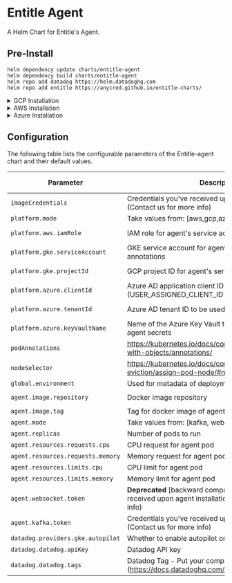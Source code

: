 Entitle Agent
===========

A Helm Chart for Entitle's Agent.

## Pre-Install

```shell
helm dependency update charts/entitle-agent
helm dependency build charts/entitle-agent
helm repo add datadog https://helm.datadoghq.com
helm repo add entitle https://anycred.github.io/entitle-charts/
```

<details>
<summary> GCP Installation </summary>

## GCP installation

### A. Workload Identity

**Notice:** If you installed our IaC then you may now skip to the [chart installation part](#gcp-chart-installation).

Follow the following GCP (GKE) guides:

- [Google Kubernetes Engine (GKE) > Documentation > Guides > About Workload Identity](https://cloud.google.com/kubernetes-engine/docs/concepts/workload-identity)
- [Google Kubernetes Engine (GKE) > Documentation > Guides > Use Workload Identity](https://cloud.google.com/kubernetes-engine/docs/how-to/workload-identity)

In the step "**Configure applications to use Workload Identity**", use the following roles for the gcp service account:

- `roles/secretmanager.admin`
- `roles/iam.securityAdmin`
- `roles/container.developer`
- `roles/iam.workloadIdentityUser`

### B. Update `kubeconfig`

* If you have installed Entitle's Terraform IaC:

  You can set the environment variables using terraform output file `terraform_output.json`:
    ```shell
    BASTION_HOSTNAME=$(jq -r '.bastion_hostname.value' terraform_output.json)
    PROJECT_ID=$(jq -r '.project_id.value' terraform_output.json)
    ZONE=$(jq -r '.zone.value' terraform_output.json)
    REGION=$(jq -r '.region.value' terraform_output.json)
    CLUSTER_NAME=$(jq -r '.cluster_name.value' terraform_output.json)
    ENTITLE_AGENT_GKE_SERVICE_ACCOUNT_NAME=$(jq -r '.entitle_agent_gke_service_account_name.value' terraform_output.json)
    TOKEN=$(jq -r '.token.value' terraform_output.json)
    COSTUMER_NAME=$(jq -r '.costumer_name.value' terraform_output.json)
    NAMESPACE=$(jq -r '.namespace.value' terraform_output.json)
    IMAGE_CREDENTIALS=$(jq -r '.image_credentials.value' terraform_output.json)
    DATADOG_API_KEY=$(jq -r '.datadog_api_key.value' terraform_output.json)
    BASTION_SETUP_COMMAND=$(jq -r '.bastion_setup_command.value' terraform_output.json)
    AUTOPILOT=$(jq -r '.autopilot.value' terraform_output.json)
    AGENT_MODE=$(jq -r '.agent_mode.value' terraform_output.json)
    ```

* ### Setting up IAP-tunnel:
    ```shell
    gcloud beta compute ssh "<BASTION_HOSTNAME>" --tunnel-through-iap --project "<PROJECT_ID>" --zone "<ZONE>" -- -4 -N -L 8888:127.0.0.1:8888 -o "ExitOnForwardFailure yes" -o "ServerAliveInterval 10" &
    ```

In the following: If AutoPilot is enabled, replace --zone with --region

* If your cluster isn't configured on kubeconfig yet:
    ```shell
    gcloud container clusters get-credentials "<CLUSTER_NAME>" --zone "<ZONE>" --project "<PROJECT_ID>" --internal-ip
    ```

* Otherwise, simply replace `<CLUSTER_NAME>` and `<ZONE>` and run the following command:
    ```shell
    gcloud container clusters get-credentials <CLUSTER_NAME> --zone <ZONE>
    ```

### C. [GCP Chart Installation](https://helm.sh/docs/helm/helm_upgrade/)

- `imageCredentials` and `agent.kafka.token` are given to you by Entitle
- Replace `<YOUR_ORG_NAME>` in `datadog.tags` to your company name

- If you have installed Entitle's Terraform IaC, you need to set up proxy(after [Setting up IAP-tunnel](#setting-up-iap-tunnel)):

```shell
export HTTPS_PROXY=localhost:8888
```

```shell
helm upgrade --install entitle-agent entitle/entitle-agent \
  --set platform.mode="gcp" \
  --set imageCredentials="<IMAGE_CREDENTIALS>" \
  --set datadog.datadog.apiKey="<DATADOG_API_KEY>" \
  --set platform.gke.serviceAccount="<ENTITLE_AGENT_GKE_SERVICE_ACCOUNT_NAME>" \
  --set platform.gke.projectId="<PROJECT_ID>" \
  --set agent.kafka.token="<TOKEN>" \
  --set datadog.datadog.tags={company:<YOUR_ORG_NAME>} \
  -n "<NAMESPACE>" --create-namespace
```

If you set up environment variables you can use:

```shell
helm upgrade --install entitle-agent entitle/entitle-agent \
  --set platform.mode="gcp" \
  --set imageCredentials="${IMAGE_CREDENTIALS}" \
  --set datadog.datadog.apiKey="${DATADOG_API_KEY}" \
  --set datadog.providers.gke.autopilot="${AUTOPILOT}" \
  --set platform.gke.serviceAccount="${ENTITLE_AGENT_GKE_SERVICE_ACCOUNT_NAME}" \
  --set platform.gke.projectId="${PROJECT_ID}" \
  --set agent.kafka.token="${TOKEN}" \
  --set datadog.datadog.tags={company:${ORGANIZATION_NAME}} \
  -n "${NAMESPACE}" --create-namespace
```

</details>

<details>
<summary> AWS Installation </summary>

## AWS installation

### First things first:

#### A. Declare Variables

1. Define bash variable for `CLUSTER_NAME`:
   `CLUSTER_NAME=<your-cluster-name>`
1. Define your cluser's name:
   ```shell
    export CLUSTER_NAME=<your-cluster-name>
   ```

2. Update kubeconfig:
   `aws eks update-kubeconfig --name $CLUSTER_NAME --region us-east-2 # Or any other region`
   ```shell
    aws eks update-kubeconfig --name $CLUSTER_NAME --region us-east-2   # (or any other region)
   ```

**Notice:** If you installed our IAC then you may now skip to the [chart installation part](#chart-installation)

3. **Notice:** If you installed our IaC then you may skip to the [chart installation part](#chart-installation).

### [Create OIDC Provider](https://docs.aws.amazon.com/eks/latest/userguide/enable-iam-roles-for-service-accounts.html)

#### B. [Create OIDC Provider](https://docs.aws.amazon.com/eks/latest/userguide/enable-iam-roles-for-service-accounts.html)

You can check if you already have the identity provider for your cluster using one of the following:
You can check if you already have the Identity Provider for your cluster using one of the following:

- Run this command:
  `aws eks describe-cluster --name $CLUSTER_NAME --query "cluster.identity.oidc.issuer" --output text`
- Or [here](https://us-east-1.console.aws.amazon.com/iamv2/home?region=us-east-1#/identity_providers).
- Run the following command:
  ```shell
    aws eks describe-cluster --name $CLUSTER_NAME --query "cluster.identity.oidc.issuer" --output text
  ```
- Alternatively, refer to [IAM Identity Providers](https://console.aws.amazon.com/iamv2/home#/identity_providers) page in AWS Console.

If you don't have an OIDC provider, please create new one:
`eksctl utils associate-iam-oidc-provider --cluster $CLUSTER_NAME --approve`
If you don't have an OIDC provider, create new one:

```shell
eksctl utils associate-iam-oidc-provider --cluster $CLUSTER_NAME --approve
```

### [Create IAM Policy and Role](https://docs.aws.amazon.com/eks/latest/userguide/create-service-account-iam-policy-and-role.html)

#### C. [Create IAM Policy and Role](https://docs.aws.amazon.com/eks/latest/userguide/create-service-account-iam-policy-and-role.html)

##### Create policy

  ```shell
  ACCOUNT_ID=$(aws sts get-caller-identity --query "Account" --output text)
  echo $ACCOUNT_ID

  cat > entitle-agent-policy.json <<ENDOF
  {
      "Version": "2012-10-17",
      "Statement": [
          {
              "Sid": "VisualEditor0",
              "Effect": "Allow",
              "Action": [
                "secretsmanager:UpdateSecret",
                "secretsmanager:TagResource",
                "secretsmanager:PutSecretValue",
                "secretsmanager:ListSecretVersionIds",
                "secretsmanager:GetSecretValue",
                "secretsmanager:GetResourcePolicy",
                "secretsmanager:DescribeSecret",
                "secretsmanager:DeleteSecret",
                "secretsmanager:CreateSecret"
              ],
              "Resource": "arn:aws:secretsmanager:*:${ACCOUNT_ID}:secret:Entitle/*"
          },
          {
              "Sid": "VisualEditor1",
              "Effect": "Allow",
              "Action": "secretsmanager:ListSecrets",
              "Resource" : "*"
          }
      ]
  }
  ENDOF

  aws iam create-policy --policy-name entitle-agent-policy --policy-document file://entitle-agent-policy.json
  ```

##### Create IAM role and attach policy

```shell
ACCOUNT_ID=$(aws sts get-caller-identity --query "Account" --output text)
echo $ACCOUNT_ID
OIDC_PROVIDER=$(aws eks describe-cluster --name ${CLUSTER_NAME} --query "cluster.identity.oidc.issuer" --output text | sed -e "s/^https:\/\///")
echo $OIDC_PROVIDER

cat > trust.json <<ENDOF
{
  "Version": "2012-10-17",
  "Statement": [
    {
      "Effect": "Allow",
      "Principal": {
        "Federated": "arn:aws:iam::${ACCOUNT_ID}:oidc-provider/${OIDC_PROVIDER}"
      },
      "Action": "sts:AssumeRoleWithWebIdentity",
      "Condition": {
        "StringEquals": {
          "${OIDC_PROVIDER}:aud": "sts.amazonaws.com",
          "${OIDC_PROVIDER}:sub": "system:serviceaccount:entitle:entitle-agent-sa"
        }
      }
    }
  ]
}
ENDOF

aws iam create-role --role-name entitle-agent-role --assume-role-policy-document file://trust.json --description "Entitle Agent's AWS Role"
aws iam attach-role-policy --role-name entitle-agent-role --policy-arn=arn:aws:iam::${ACCOUNT_ID}:policy/entitle-agent-policy
```

### [Chart Installation](https://helm.sh/docs/helm/helm_upgrade/)

Eventually, you can install our Helm chart:

- `imageCredentials` and `agent.kafka.token` are given to you by Entitle
- Replace `platform.aws.iamRole` with Entitle's AWS IAM Role you've created
- Replace `<YOUR_ORG_NAME>` in `datadog.tags` to your company name
- You can replace namespace `entitle` with your own namespace, but it's not recommended

```shell
export IMAGE_CREDENTIALS=<IMAGE_CREDENTIALS_FROM_ENTITLE>
export DATADOG_API_KEY=<DATADOG_API_KEY_FROM_ENTITLE>
export TOKEN=<TOKEN_FROM_ENTITLE>
export ORG_NAME=<YOUR ORGANIZATION NAME>
export NAMESPACE=entitle

helm upgrade --install entitle-agent entitle/entitle-agent \
    --set platform.mode="aws" \
    --set imageCredentials=${IMAGE_CREDENTIALS} \
    --set datadog.datadog.apiKey=${DATADOG_API_KEY} \
    --set datadog.datadog.tags={company:${ORG_NAME}} \
    --set platform.aws.iamRole="arn:aws:iam::${ACCOUNT_ID}:role/entitle-agent-role" \
    --set agent.kafka.token="${TOKEN}" \
    -n ${NAMESPACE} --create-namespace
```

For backward compatibility, the for 0.x version, use:

```shell
export IMAGE_CREDENTIALS=<IMAGE_CREDENTIALS_FROM_ENTITLE>
export DATADOG_API_KEY=<DATADOG_API_KEY_FROM_ENTITLE>
export TOKEN=<TOKEN_FROM_ENTITLE>
export ORG_NAME=<YOUR ORGANIZATION NAME>

helm upgrade --install entitle-agent entitle/entitle-agent \
    --set platform.mode="aws" \
    --set imageCredentials=${IMAGE_CREDENTIALS} \
    --set datadog.datadog.apiKey=${DATADOG_API_KEY} \
    --set datadog.datadog.tags={company:${ORG_NAME}} \
    --set platform.aws.iamRole="arn:aws:iam::${ACCOUNT_ID}:role/entitle-agent-role" \
    --set agent.mode=websocket \
    --set agent.websocket.token="${TOKEN}" \
    -n ${NAMESPACE} --create-namespace
```

<br /><br />
You are ready to go!

</details>

<details>
<summary> Azure Installation </summary>

## Azure installation

By the end of installation, you will have fully working Entitle Agent on your Azure Kubernetes cluster.
The installation will be based upon the follow reading materials:

### Reading Material

- [Azure Resource Manager overview](https://docs.microsoft.com/en-us/azure/azure-resource-manager/management/overview)
- [Workload Identity](https://learn.microsoft.com/en-us/azure/aks/concepts-identity)
- [Use a workload identity with an application on Azure Kubernetes Service (AKS)](https://learn.microsoft.com/en-us/azure/aks/learn/tutorial-kubernetes-workload-identity)
- [Modernize application authentication with workload identity](https://learn.microsoft.com/en-us/azure/aks/workload-identity-migrate-from-pod-identity)
- [Provide an identity to access the Azure Key Vault Provider for Secrets Store CSI Driver
  ](https://learn.microsoft.com/en-us/azure/aks/csi-secrets-store-identity-access)
- [Deploy and configure workload identity (preview) on an Azure Kubernetes Service (AKS) cluster] (https://learn.microsoft.com/en-us/azure/aks/workload-identity-deploy-cluster)

### Prerequisites

- An Azure subscription
- [Azure CLI](https://learn.microsoft.com/en-us/cli/azure/install-azure-cli)
- [Helm v3 installed](https://helm.sh/docs/intro/install/)
- [kubectl installed](https://kubernetes.io/docs/tasks/tools/install-kubectl/)
- [kubelogin installed](https://learn.microsoft.com/en-us/azure/aks/managed-aad#prerequisites)
- AKS cluster
- Verify the Azure CLI version 2.40.0 or later. Run `az --version` to find the version, and run az upgrade to upgrade the version. If you need to install or upgrade, see
  Install [Azure CLI](https://learn.microsoft.com/en-us/cli/azure/install-azure-cli).

#### Setup Environment Variables

```shell
export CLUSTER_NAME=<YOUR_AKS_CLUSTER_NAME>
export RESOURCE_GROUP=<YOUR_AKS_RESOURCE_GROUP>
export SUBSCRIPTION_ID=<YOUR_AZURE_SUBSCRIPTION_ID>
export LOCATION=<YOUR_AKS_LOCATION>
export NAMESPACE="entitle"
export SERVICE_ACCOUNT_NAME="entitle-agent-sa"
export WORKLOAD_IDENTITY_NAME=<YOUR_WORKLOAD_IDENTITY_NAME>
export FEDERATED_IDENTITY_NAME=<YOUR_FEDERATED_IDENTITY_NAME>
export KEY_VAULT_NAME=<YOUR_KEY_VAULT_NAME>
export AAD_GROUP_OBJECT_ID=<YOUR_AAD_GROUP_OBJECT_ID>
```

The variables `CLUSTRER_NAME`, `RESOURCE_GROUP`, `SUBSCRIPTION_ID`, `LOCATION` can be found on the AKS cluster overview page.
The other variables are up to you. (we highly recommend to not change the `NAMESPACE` and `SERVICE_ACCOUNT_NAME`)

If you don't have a managed identity created and assigned to your pod, perform the following steps to create and grant the necessary permissions to Key Vault.

1. Set account subscription
    ```shell
    az account set --subscription ${SUBSCRIPTION_ID}
    ```
2. Install `aks-preview` extension
    ```shell
    az extension add --name aks-preview
    az extension update --name aks-preview
    ``` 
3. Register EnablePodIdentityPreview feature
    ```shell
    az feature register --namespace Microsoft.ContainerService --name EnablePodIdentityPreview
    ```
   It takes a few minutes for the status to show Registered. Verify the registration status by using the command:
   ```shell
    watch -g -n 5 az feature show --namespace "Microsoft.ContainerService" --name "EnableWorkloadIdentityPreview"
    ```
   (The -g or --chgexit option causes the watch command to exit if there is a change in the output)
   You'll get this message: `Once the feature 'EnablePodIdentityPreview' is registered, invoking 'az provider register -n Microsoft.ContainerService' is required to get the change propagated`
   Then run:
   ```shell
    az provider register --namespace Microsoft.ContainerService
    ```
4. Enabled AAD/OIDC/WORKLOAD IDENTITY for the cluster
    ```shell
   echo "$(az aks show -n ${CLUSTER_NAME} -g ${RESOURCE_GROUP} --query "oidcIssuerProfile.issuerUrl" -otsv)"
   echo "$(az aks show -n ${CLUSTER_NAME} -g ${RESOURCE_GROUP} --query "securityProfile.workloadIdentity" -otsv)"
   echo "$(az aks show -n ${CLUSTER_NAME} -g ${RESOURCE_GROUP} --query "aadProfile" -otsv)"
    az aks update --resource-group ${RESOURCE_GROUP} --name ${CLUSTER_NAME} --enable-aad --aad-admin-group-object-ids ${AAD_GROUP_OBJECT_ID}  --enable-workload-identity --enable-oidc-issuer
    ```
5. Use the `az identity create` command to create a managed identity.
    ```shell
    az identity create --name "${WORKLOAD_IDENTITY_NAME}" --resource-group "${RESOURCE_GROUP}" --location "${LOCATION}" --subscription "${SUBSCRIPTION_ID}"
    export USER_ASSIGNED_CLIENT_ID="$(az identity show --resource-group "${RESOURCE_GROUP}" --name "${WORKLOAD_IDENTITY_NAME}" --query 'clientId' -otsv)"
    export TENANT_ID=$(az aks show --name ${CLUSTER_NAME} --resource-group "${RESOURCE_GROUP}" --query aadProfile.tenantId -o tsv)
    ```
6. Grant the managed identity the permissions required to access the resources in Azure it requires.
    ```shell 
   az keyvault set-policy -n ${KEY_VAULT_NAME} --secret-permissions get set list delete --spn $USER_ASSIGNED_CLIENT_ID
    ```
7. To get the OIDC Issuer URL and save it to an environmental variable, run the following command
    ```shell
    export AKS_OIDC_ISSUER="$(az aks show -n ${CLUSTER_NAME} -g ${RESOURCE_GROUP} --query "oidcIssuerProfile.issuerUrl" -otsv)"
    echo "AKS_OIDC_ISSUER: ${AKS_OIDC_ISSUER}"
    ```
8. Set credentials for kubctl to connect to your AKS cluster
    ```shell
    az aks get-credentials -n ${CLUSTER_NAME} -g "${RESOURCE_GROUP}" --admin
    ```
   (`--admin` is optional, if you have a user with sufficient permissions you can omit it)
9. Use the `az identity federated-credential create` command to create the federated identity credential between the managed identity, the service account issuer, and the subject.
    ```shell
    az identity federated-credential create --name ${FEDERATED_IDENTITY_NAME} --identity-name ${WORKLOAD_IDENTITY_NAME} --resource-group ${RESOURCE_GROUP} --issuer ${AKS_OIDC_ISSUER} --subject system:serviceaccount:${NAMESPACE}:${SERVICE_ACCOUNT_NAME}
    ```

10. Login with kubelogin
    There are serveral ways login with kubelogin according to the [documentation](https://github.com/Azure/kubelogin)
    But we recommend to use the interactive login:
    ```shell
    export KUBECONFIG=<PATH_TO_KUBECONFIG>
    kubelogin convert-kubeconfig
    kubectl get no
    ```
    You will get the following message:
    `To sign in, use a web browser to open the page https://microsoft.com/devicelogin and enter the code ARJFDH6FU to authenticate.`
    Follow the instructions and login with your Azure account. After that you should see the nodes of your cluster.

11. helm install
    ```shell
    export IMAGE_CREDENTIALS=<IMAGE_CREDENTIALS_FROM_ENTITLE>
    export DATADOG_API_KEY=<DATADOG_API_KEY_FROM_ENTITLE>
    export TOKEN=<TOKEN_FROM_ENTITLE>
    export ORG_NAME=<YOUR ORGANIZATION NAME> 
    ```
    - IMAGE_CREDENTIALS: The credentials to pull the Entitle Agent image from the Entitle registry. (will be provided by Entitle)
    - DATADOG_API_KEY: The API key for Datadog. (will be provided by Entitle)
    - TOKEN: The token to authenticate with Entitle. (will be provided by Entitle)
    - ORG_NAME: The name of your organization

    ```shell
    helm upgrade --install entitle-agent entitle/entitle-agent \
    --set platform.mode="azure" \
    --set imageCredentials=${IMAGE_CREDENTIALS} \
    --set datadog.datadog.apiKey=${DATADOG_API_KEY} \
    --set datadog.datadog.tags={company:${ORG_NAME}} \
    --set datadog.datadog.kubelet.tlsVerify=false \
    --set datadog.datadog.kubelet.host.valueFrom.fieldRef.fieldPath="spec.nodeName" \
    --set datadog.datadog.kubelet.hostCAPath="/etc/kubernetes/certs/kubeletserver.crt" \
    --set platform.azure.clientId=${USER_ASSIGNED_CLIENT_ID} \
    --set platform.azure.tenantId=${TENANT_ID} \
    --set platform.azure.keyVaultName=${KEY_VAULT_NAME} \
    --set agent.kafka.token="${TOKEN}" \
    -n ${NAMESPACE} --create-namespace
    ```

    For backward compatibility, the for 0.x version, use:
    ```shell
    helm upgrade --install entitle-agent entitle/entitle-agent \
    --set platform.mode="azure" \
    --set imageCredentials=${IMAGE_CREDENTIALS} \
    --set datadog.datadog.apiKey=${DATADOG_API_KEY} \
    --set datadog.datadog.tags={company:${ORG_NAME}} \
    --set datadog.datadog.kubelet.tlsVerify=false \
    --set datadog.datadog.kubelet.host.valueFrom.fieldRef.fieldPath="spec.nodeName" \
    --set datadog.datadog.kubelet.hostCAPath="/etc/kubernetes/certs/kubeletserver.crt" \
    --set platform.azure.clientId=${USER_ASSIGNED_CLIENT_ID} \
    --set platform.azure.tenantId=${TENANT_ID} \
    --set platform.azure.keyVaultName=${KEY_VAULT_NAME} \
    --set agent.mode=websocket \
    --set agent.websocket.token="${TOKEN}" \
    -n ${NAMESPACE} --create-namespace
    ```
    - [Why do I need to set datadog.kubelet options?](https://docs.datadoghq.com/containers/kubernetes/distributions/?tab=helm)

</details>

## Configuration

The following table lists the configurable parameters of the Entitle-agent chart and their default values.

| Parameter                         | Description                                                                                                      | Default                           | Required input by user            |
|-----------------------------------|------------------------------------------------------------------------------------------------------------------|-----------------------------------|-----------------------------------|
| `imageCredentials`                | Credentials you've received upon agent installation (Contact us for more info)                                   | `null`                            | `true`                            |
| `platform.mode`                   | Take values from: [aws,gcp,azure]                                                                                | `"gcp"`                           | `true`                            |
| `platform.aws.iamRole`            | IAM role for agent's service account annotations                                                                 | `null`                            | `true` if `platform.mode="aws"`   |
| `platform.gke.serviceAccount`     | GKE service account for agent's service account annotations                                                      | `null`                            | `true` if `mode="platform.gcp"`   |
| `platform.gke.projectId`          | GCP project ID for agent's service account annotations                                                           | `null`                            | `true` if `mode="platform.gcp"`   |
| `platform.azure.clientId`         | Azure AD application client ID to be used with the pod (USER_ASSIGNED_CLIENT_ID from above)                      | `null`                            | `true` if `mode="platform.azure"` |
| `platform.azure.tenantId`         | Azure AD tenant ID to be used with the pod.                                                                      | `null`                            | `true` if `mode="platform.azure"` |
| `platform.azure.keyVaultName`     | Name of the Azure Key Vault to be used for storing the agent secrets                                             | `null`                            | `true` if `mode="platform.azure"` |
| `podAnnotations`                  | https://kubernetes.io/docs/concepts/overview/working-with-objects/annotations/                                   | `{}`                              | `false`                           |
| `nodeSelector`                    | https://kubernetes.io/docs/concepts/scheduling-eviction/assign-pod-node/#nodeselector                            | `{}`                              | `false`                           |
| `global.environment`              | Used for metadata of deployment                                                                                  | `"onprem"`                        | `false`                           |
| `agent.image.repository`          | Docker image repository                                                                                          | `"ghcr.io/anycred/entitle-agent"` | `false`                           |
| `agent.image.tag`                 | Tag for docker image of agent                                                                                    | `"master"`                        | `false`                           |
| `agent.mode`                      | Take values from: [kafka, websocket]                                                                             | `"kafka"`                         | `false`                           |
| `agent.replicas`                  | Number of pods to run                                                                                            | `1`                               | `false`                           |
| `agent.resources.requests.cpu`    | CPU request for agent pod                                                                                        | `"500m"`                          | `false`                           |
| `agent.resources.requests.memory` | Memory request for agent pod                                                                                     | `"1Gi"`                           | `false`                           |
| `agent.resources.limits.cpu`      | CPU limit for agent pod                                                                                          | `"1000m"`                         | `false`                           |
| `agent.resources.limits.memory`   | Memory limit for agent pod                                                                                       | `"3Gi"`                           | `false`                           |
| `agent.websocket.token`           | **Deprecated** [backward compatibility] Token you've received upon agent installation (Contact us for more info) | `null`                            | `false`                           |
| `agent.kafka.token`               | Credentials you've received upon agent installation (Contact us for more info)                                   | `null`                            | `true`                            |
| `datadog.providers.gke.autopilot` | Whether to enable autopilot or not                                                                               | `false`                           | `false`                           |
| `datadog.datadog.apiKey`          | Datadog API key                                                                                                  | `null`                            | `true`                            |
| `datadog.datadog.tags`            | Datadog Tag - Put your company name (https://docs.datadoghq.com/tagging/)                                        | `null`                            | `true`                            |
